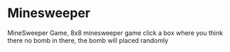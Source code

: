# Minesweeper
MineSweeper Game, 8x8 minesweeper game click a box where you think there no bomb in there, the bomb will placed randomly
